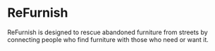 # ReFurnish
ReFurnish is designed to rescue abandoned furniture from streets by connecting people who find furniture with those who need or want it. 